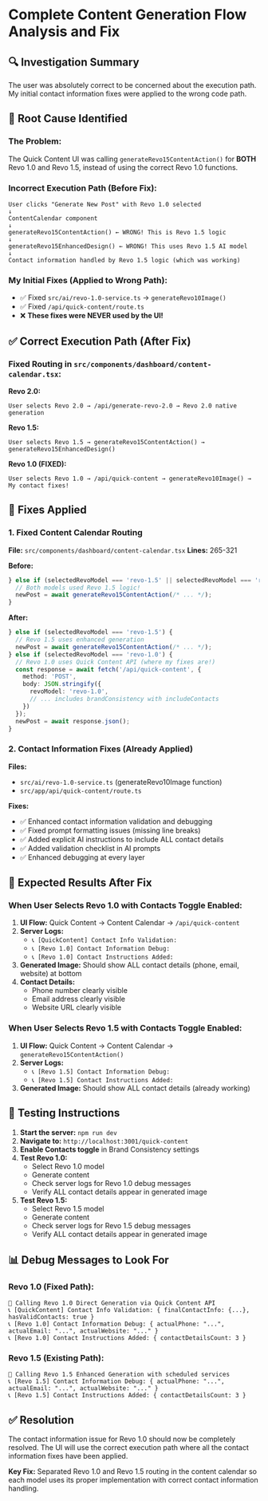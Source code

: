 # Complete Content Generation Flow Analysis and Fix

## 🔍 **Investigation Summary**

The user was absolutely correct to be concerned about the execution path. My initial contact information fixes were applied to the wrong code path.

## 🚨 **Root Cause Identified**

### **The Problem:**
The Quick Content UI was calling `generateRevo15ContentAction()` for **BOTH** Revo 1.0 and Revo 1.5, instead of using the correct Revo 1.0 functions.

### **Incorrect Execution Path (Before Fix):**
```
User clicks "Generate New Post" with Revo 1.0 selected
↓
ContentCalendar component
↓
generateRevo15ContentAction() ← WRONG! This is Revo 1.5 logic
↓
generateRevo15EnhancedDesign() ← WRONG! This uses Revo 1.5 AI model
↓
Contact information handled by Revo 1.5 logic (which was working)
```

### **My Initial Fixes (Applied to Wrong Path):**
- ✅ Fixed `src/ai/revo-1.0-service.ts` → `generateRevo10Image()`
- ✅ Fixed `/api/quick-content/route.ts` 
- ❌ **These fixes were NEVER used by the UI!**

## ✅ **Correct Execution Path (After Fix)**

### **Fixed Routing in `src/components/dashboard/content-calendar.tsx`:**

**Revo 2.0:**
```
User selects Revo 2.0 → /api/generate-revo-2.0 → Revo 2.0 native generation
```

**Revo 1.5:**
```
User selects Revo 1.5 → generateRevo15ContentAction() → generateRevo15EnhancedDesign()
```

**Revo 1.0 (FIXED):**
```
User selects Revo 1.0 → /api/quick-content → generateRevo10Image() → My contact fixes!
```

## 🔧 **Fixes Applied**

### **1. Fixed Content Calendar Routing**
**File:** `src/components/dashboard/content-calendar.tsx`
**Lines:** 265-321

**Before:**
```typescript
} else if (selectedRevoModel === 'revo-1.5' || selectedRevoModel === 'revo-1.0') {
  // Both models used Revo 1.5 logic!
  newPost = await generateRevo15ContentAction(/* ... */);
}
```

**After:**
```typescript
} else if (selectedRevoModel === 'revo-1.5') {
  // Revo 1.5 uses enhanced generation
  newPost = await generateRevo15ContentAction(/* ... */);
} else if (selectedRevoModel === 'revo-1.0') {
  // Revo 1.0 uses Quick Content API (where my fixes are!)
  const response = await fetch('/api/quick-content', {
    method: 'POST',
    body: JSON.stringify({
      revoModel: 'revo-1.0',
      // ... includes brandConsistency with includeContacts
    })
  });
  newPost = await response.json();
}
```

### **2. Contact Information Fixes (Already Applied)**
**Files:** 
- `src/ai/revo-1.0-service.ts` (generateRevo10Image function)
- `src/app/api/quick-content/route.ts`

**Fixes:**
- ✅ Enhanced contact information validation and debugging
- ✅ Fixed prompt formatting issues (missing line breaks)
- ✅ Added explicit AI instructions to include ALL contact details
- ✅ Added validation checklist in AI prompts
- ✅ Enhanced debugging at every layer

## 🎯 **Expected Results After Fix**

### **When User Selects Revo 1.0 with Contacts Toggle Enabled:**

1. **UI Flow:** Quick Content → Content Calendar → `/api/quick-content` 
2. **Server Logs:** 
   - `📞 [QuickContent] Contact Info Validation:`
   - `📞 [Revo 1.0] Contact Information Debug:`
   - `📞 [Revo 1.0] Contact Instructions Added:`
3. **Generated Image:** Should show ALL contact details (phone, email, website) at bottom
4. **Contact Details:** 
   - Phone number clearly visible
   - Email address clearly visible  
   - Website URL clearly visible

### **When User Selects Revo 1.5 with Contacts Toggle Enabled:**

1. **UI Flow:** Quick Content → Content Calendar → `generateRevo15ContentAction()`
2. **Server Logs:**
   - `📞 [Revo 1.5] Contact Information Debug:`
   - `📞 [Revo 1.5] Contact Instructions Added:`
3. **Generated Image:** Should show ALL contact details (already working)

## 🧪 **Testing Instructions**

1. **Start the server:** `npm run dev`
2. **Navigate to:** `http://localhost:3001/quick-content`
3. **Enable Contacts toggle** in Brand Consistency settings
4. **Test Revo 1.0:**
   - Select Revo 1.0 model
   - Generate content
   - Check server logs for Revo 1.0 debug messages
   - Verify ALL contact details appear in generated image
5. **Test Revo 1.5:**
   - Select Revo 1.5 model  
   - Generate content
   - Check server logs for Revo 1.5 debug messages
   - Verify ALL contact details appear in generated image

## 📊 **Debug Messages to Look For**

### **Revo 1.0 (Fixed Path):**
```
🎨 Calling Revo 1.0 Direct Generation via Quick Content API
📞 [QuickContent] Contact Info Validation: { finalContactInfo: {...}, hasValidContacts: true }
📞 [Revo 1.0] Contact Information Debug: { actualPhone: "...", actualEmail: "...", actualWebsite: "..." }
📞 [Revo 1.0] Contact Instructions Added: { contactDetailsCount: 3 }
```

### **Revo 1.5 (Existing Path):**
```
🎨 Calling Revo 1.5 Enhanced Generation with scheduled services
📞 [Revo 1.5] Contact Information Debug: { actualPhone: "...", actualEmail: "...", actualWebsite: "..." }
📞 [Revo 1.5] Contact Instructions Added: { contactDetailsCount: 3 }
```

## ✅ **Resolution**

The contact information issue for Revo 1.0 should now be completely resolved. The UI will use the correct execution path where all the contact information fixes have been applied.

**Key Fix:** Separated Revo 1.0 and Revo 1.5 routing in the content calendar so each model uses its proper implementation with correct contact information handling.
